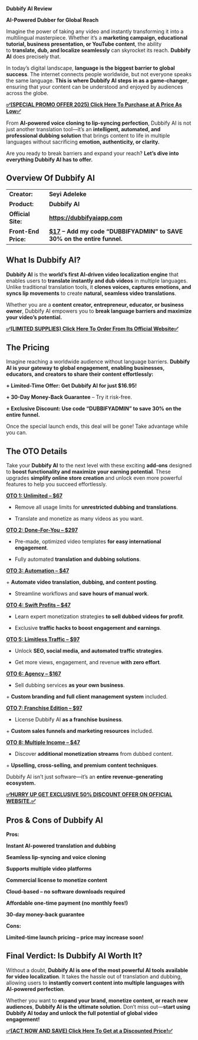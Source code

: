 <strong>Dubbify AI Review</strong>

<strong>AI-Powered Dubber for Global Reach</strong>

Imagine the power of taking any video and instantly transforming it into a multilingual masterpiece. Whether it’s a <strong>marketing campaign, educational tutorial, business presentation, or YouTube content</strong>, the ability to <strong>translate, dub, and localize seamlessly</strong> can skyrocket its reach. <strong>Dubbify AI</strong> does precisely that.

In today’s digital landscape, <strong>language is the biggest barrier to global success</strong>. The internet connects people worldwide, but not everyone speaks the same language. <strong>This is where Dubbify AI steps in as a game-changer</strong>, ensuring that your content can be understood and enjoyed by audiences across the globe.

<a href="https://warriorplus.com/o2/a/ntxn4cl/0"><strong>✅(SPECIAL PROMO OFFER 2025) Click Here To Purchase at A Price As Low✅</strong></a>

From <strong>AI-powered voice cloning to lip-syncing perfection</strong>, Dubbify AI is not just another translation tool—it’s an <strong>intelligent, automated, and professional dubbing solution</strong> that brings content to life in multiple languages without sacrificing <strong>emotion, authenticity, or clarity.</strong>

Are you ready to break barriers and expand your reach? <strong>Let’s dive into everything Dubbify AI has to offer.</strong>
<h2><span id="Overview_Of_Dubbify_AI" class="ez-toc-section"></span><strong>Overview Of Dubbify AI</strong></h2>
<table>
<tbody>
<tr>
<td><strong>Сrеаtоr:</strong></td>
<td><strong>Seyi Adeleke</strong></td>
</tr>
<tr>
<td><strong>Рrоԁuсt:</strong></td>
<td><strong>Dubbify AI</strong></td>
</tr>
<tr>
<td><strong>Оffісіаl Sіtе:</strong></td>
<td><a href="https://warriorplus.com/o2/a/ntxn4cl/0"><strong>https://dubbifyaiapp.com</strong></a></td>
</tr>
<tr>
<td><strong>Frоnt-Еnԁ Рrісе:</strong></td>
<td><strong><a href="https://warriorplus.com/o2/a/ntxn4cl/0">$17</a> – Add my code “DUBBIFYADMIN” to SAVE 30% on the entire funnel.
</strong></td>
</tr>
</tbody>
</table>
<h2><span id="What_Is_Dubbify_AI" class="ez-toc-section"></span><strong>What Is Dubbify AI?</strong></h2>
<strong>Dubbify AI</strong> is the <strong>world’s first AI-driven video localization engine</strong> that enables users <span style="box-sizing: border-box; margin: 0px; padding: 0px;">to <strong>translate instantly</strong></span><strong> and dub videos</strong> in multiple languages. Unlike traditional translation tools, it <strong>clones voices, captures emotions, and syncs lip movements</strong> to create <strong>natural, seamless video translations</strong>.

Whether you are a <strong>content creator, entrepreneur, educator, or business owner</strong>, Dubbify AI empowers you to <strong>break language barriers and maximize your video’s potential.</strong>

<a href="https://warriorplus.com/o2/a/ntxn4cl/0"><strong>✅(LIMITED SUPPLIES) Click Here To Order From Its Official Website✅</strong></a>
<h2><strong>The Pricing</strong></h2>
Imagine reaching a worldwide audience without language barriers. <strong>Dubbify AI is your gateway to global engagement, enabling businesses, educators, and creators to share their content effortlessly:</strong>

<strong>+ Limited-Time Offer: Get Dubbify AI for just $16.95!</strong>

<strong>+ 30-Day Money-Back Guarantee</strong> – Try it risk-free.

<strong>+ Exclusive Discount: Use code “DUBBIFYADMIN” to save 30% on the entire funnel.</strong>

Once the special launch ends, this deal will be gone! Take advantage while you can.
<h2><span id="The_OTO_Details" class="ez-toc-section"></span><strong>The OTO Details</strong></h2>
Take your <strong>Dubbify AI</strong> to the next level with these exciting <strong>add-ons</strong> designed to <strong>boost functionality and maximize your earning potential</strong>. These upgrades <strong>simplify online store creation</strong> and unlock even more powerful features to help you succeed effortlessly.

<a href="https://warriorplus.com/o2/a/ntxn4cl/0"><strong>OTO 1: Unlimited – $67</strong></a>

+ Remove all usage limits for <strong>unrestricted dubbing and translations</strong>.

+ Translate and monetize as many videos as you want.

<a href="https://warriorplus.com/o2/a/ntxn4cl/0"><strong>OTO 2: Done-For-You – $297</strong></a>

+ Pre-made, optimized video templates <strong>for easy international engagement</strong>.

+ Fully automated <strong>translation and dubbing solutions</strong>.

<a href="https://warriorplus.com/o2/a/ntxn4cl/0"><strong>OTO 3: Automation – $47</strong></a>

+ <strong>Automate video translation, dubbing, and content posting</strong>.

+ Streamline workflows and <strong>save hours of manual work</strong>.

<a href="https://warriorplus.com/o2/a/ntxn4cl/0"><strong>OTO 4: Swift Profits – $47</strong></a>

+ Learn expert monetization strategies <strong>to sell dubbed videos for profit</strong>.

+ Exclusive <strong>traffic hacks to boost engagement and earnings</strong>.

<a href="https://warriorplus.com/o2/a/ntxn4cl/0"><strong>OTO 5: Limitless Traffic – $97</strong></a>

+ Unlock <strong>SEO, social media, and automated traffic strategies</strong>.

+ Get more views, engagement, and revenue <strong>with zero effort</strong>.

<a href="https://warriorplus.com/o2/a/ntxn4cl/0"><strong>OTO 6: Agency – $167</strong></a>

+ Sell dubbing services <strong>as your own business</strong>.

+ <strong>Custom branding and full client management system</strong> included.

<a href="https://warriorplus.com/o2/a/ntxn4cl/0"><strong>OTO 7: Franchise Edition – $97</strong></a>

+ License Dubbify AI <strong>as a franchise business</strong>.

+ <strong>Custom sales funnels and marketing resources</strong> included.

<a href="https://warriorplus.com/o2/a/ntxn4cl/0"><strong>OTO 8: Multiple Income – $47</strong></a>

+ Discover <strong>additional monetization streams</strong> from dubbed content.

+ <strong>Upselling, cross-selling, and premium content techniques</strong>.

Dubbify AI isn’t just software—it’s an <strong>entire revenue-generating ecosystem.</strong>

<a href="https://warriorplus.com/o2/a/ntxn4cl/0"><strong>✅HURRY UP GET EXCLUSIVE 50% DISCOUNT OFFER ON OFFICIAL WEBSITE.✅</strong></a>
<h2><span id="Pros_Cons_of_Dubbify_AI" class="ez-toc-section"></span><strong>Pros &amp; Cons of Dubbify AI</strong></h2>
<strong>Pros:</strong>

<strong>Instant AI-powered translation and dubbing</strong>

<strong>Seamless lip-syncing and voice cloning</strong>

<strong>Supports multiple video platforms</strong>

<strong>Commercial license to monetize content</strong>

<strong>Cloud-based – no software downloads required</strong>

<strong>Affordable one-time payment (no monthly fees!)</strong>

<strong>30-day money-back guarantee</strong>

<strong>Cons:</strong>

<strong>Limited-time launch pricing – price may increase soon!</strong>
<h2><span id="Final_Verdict_Is_Dubbify_AI_Worth_It" class="ez-toc-section"></span><strong>Final Verdict: Is Dubbify AI Worth It?</strong></h2>
Without a doubt, <strong>Dubbify AI is one of the most powerful AI tools available for video localization</strong>. It takes the hassle out of translation and dubbing, allowing users to <strong>instantly convert content into multiple languages with AI-powered perfection</strong>.

Whether you want to <strong>expand your brand, monetize content, or reach new audiences</strong>, <strong>Dubbify AI is the ultimate solution.</strong> Don’t miss out—<strong>start using Dubbify AI today and unlock the full potential of global video engagement!</strong>

<a href="https://warriorplus.com/o2/a/ntxn4cl/0"><strong>✅(ACT NOW AND SAVE) Click Here To Get at a Discounted Price!✅</strong></a>
